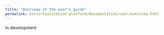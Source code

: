 ```yaml
---
title: "Overview of the user's guide"
permalink: en/virtualization-platform/documentation/user/overview.html
---
```


In development
